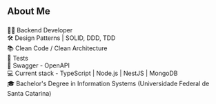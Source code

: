 <h2 align="left">About Me</h2>

###

<p align="left">🧑‍💻 Backend Developer<br>🛠️ Design Patterns | SOLID, DDD, TDD<br>📚 Clean Code / Clean Architecture<br>🧪 Tests<br>📄 Swagger - OpenAPI<br>💻 Current stack - TypeScript | Node.js | NestJS | MongoDB<br>🎓 Bachelor's Degree in Information Systems (Universidade Federal de Santa Catarina)</p>
